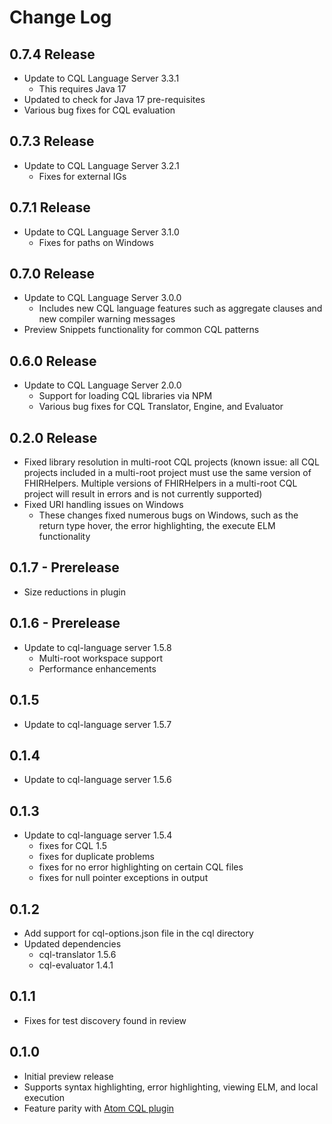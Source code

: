 # Change Log

## 0.7.4 Release

- Update to CQL Language Server 3.3.1
  - This requires Java 17
- Updated to check for Java 17 pre-requisites
- Various bug fixes for CQL evaluation

## 0.7.3 Release

- Update to CQL Language Server 3.2.1
  - Fixes for external IGs

## 0.7.1 Release

- Update to CQL Language Server 3.1.0
  - Fixes for paths on Windows

## 0.7.0 Release

- Update to CQL Language Server 3.0.0
  - Includes new CQL language features such as aggregate clauses and new compiler warning messages
- Preview Snippets functionality for common CQL patterns

## 0.6.0 Release

- Update to CQL Language Server 2.0.0
  - Support for loading CQL libraries via NPM
  - Various bug fixes for CQL Translator, Engine, and Evaluator

## 0.2.0 Release

- Fixed library resolution in multi-root CQL projects (known issue: all CQL projects included in a multi-root project must use the same version of FHIRHelpers. Multiple versions of FHIRHelpers in a multi-root CQL project will result in errors and is not currently supported)
- Fixed URI handling issues on Windows
  - These changes fixed numerous bugs on Windows, such as the return type hover, the error highlighting, the execute ELM functionality

## 0.1.7 - Prerelease

- Size reductions in plugin

## 0.1.6 - Prerelease

- Update to cql-language server 1.5.8
  - Multi-root workspace support
  - Performance enhancements

## 0.1.5

- Update to cql-language server 1.5.7

## 0.1.4

- Update to cql-language server 1.5.6

## 0.1.3

- Update to cql-language server 1.5.4
  - fixes for CQL 1.5
  - fixes for duplicate problems
  - fixes for no error highlighting on certain CQL files
  - fixes for null pointer exceptions in output

## 0.1.2

- Add support for cql-options.json file in the cql directory
- Updated dependencies
  - cql-translator 1.5.6
  - cql-evaluator 1.4.1

## 0.1.1

- Fixes for test discovery found in review

## 0.1.0

- Initial preview release
- Supports syntax highlighting, error highlighting, viewing ELM, and local execution
- Feature parity with [Atom CQL plugin](https://github.com/cqframework/atom_cql_support)
